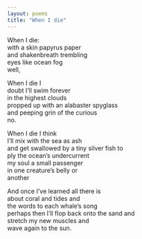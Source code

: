 ```yaml
---
layout: poems
title: "When I die"
---
```


When I die:\
<in></in>with a skin papyrus paper\
<in></in>and shakenbreath trembling\
<in></in>eyes like ocean fog\
well,

When I die I\
<in></in>doubt I’ll swim forever\
<in></in>in the highest clouds\
<in></in>propped up with an alabaster spyglass\
<in></in>and peeping grin of the curious\
no.

When I die I think\
<in></in>I’ll mix with the sea as ash\
<in></in>and get swallowed by a tiny silver fish to\
<in></in>ply the ocean’s undercurrent\
<in></in>my soul a small passenger\
<in></in>in one creature’s belly or\
another

And once I’ve learned all there is\
<in></in>about coral and tides and\
<in></in>the words to each whale’s song\
perhaps then I’ll flop back onto the sand and\
stretch my new muscles and\
wave again to the sun.
